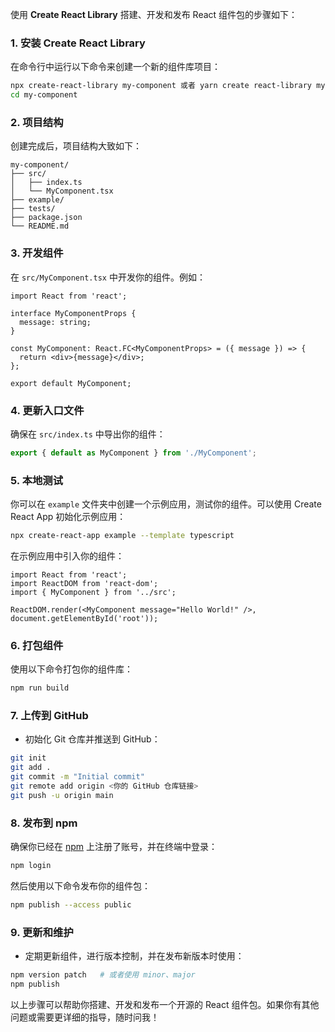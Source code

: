 使用 **Create React Library** 搭建、开发和发布 React 组件包的步骤如下：

### 1. 安装 Create React Library
在命令行中运行以下命令来创建一个新的组件库项目：

```bash
npx create-react-library my-component 或者 yarn create react-library my-component
cd my-component
```

### 2. 项目结构
创建完成后，项目结构大致如下：
```
my-component/
├── src/
│   ├── index.ts
│   └── MyComponent.tsx
├── example/
├── tests/
├── package.json
└── README.md
```

### 3. 开发组件
在 `src/MyComponent.tsx` 中开发你的组件。例如：

```tsx
import React from 'react';

interface MyComponentProps {
  message: string;
}

const MyComponent: React.FC<MyComponentProps> = ({ message }) => {
  return <div>{message}</div>;
};

export default MyComponent;
```

### 4. 更新入口文件
确保在 `src/index.ts` 中导出你的组件：

```ts
export { default as MyComponent } from './MyComponent';
```

### 5. 本地测试
你可以在 `example` 文件夹中创建一个示例应用，测试你的组件。可以使用 Create React App 初始化示例应用：

```bash
npx create-react-app example --template typescript
```

在示例应用中引入你的组件：

```tsx
import React from 'react';
import ReactDOM from 'react-dom';
import { MyComponent } from '../src';

ReactDOM.render(<MyComponent message="Hello World!" />, document.getElementById('root'));
```

### 6. 打包组件
使用以下命令打包你的组件库：

```bash
npm run build
```

### 7. 上传到 GitHub
- 初始化 Git 仓库并推送到 GitHub：

```bash
git init
git add .
git commit -m "Initial commit"
git remote add origin <你的 GitHub 仓库链接>
git push -u origin main
```

### 8. 发布到 npm
确保你已经在 [npm](https://www.npmjs.com/) 上注册了账号，并在终端中登录：

```bash
npm login
```

然后使用以下命令发布你的组件包：

```bash
npm publish --access public
```

### 9. 更新和维护
- 定期更新组件，进行版本控制，并在发布新版本时使用：

```bash
npm version patch   # 或者使用 minor、major
npm publish
```

以上步骤可以帮助你搭建、开发和发布一个开源的 React 组件包。如果你有其他问题或需要更详细的指导，随时问我！
